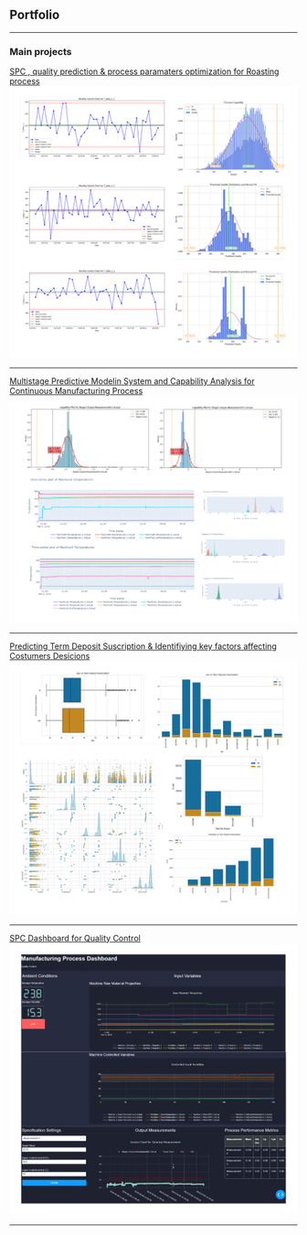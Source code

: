 ## Portfolio

---

### Main projects

[SPC , quality prediction & process paramaters optimization for Roasting process ](/sample_page)
<img src="images/project_1.png"/>

---
[Multistage Predictive Modelin System and Capability Analysis for Continuous Manufacturing  Process](/pdf/sample_presentation.pdf)
<img src="images/Project_3.png"/>

---
[Predicting Term Deposit Suscription & Identifiying key factors affecting Costumers Desicions](http://example.com/)
<img src="images/Project5.png"/>

---
[SPC Dashboard for Quality Control](http://127.0.0.1:8050/)
<img src="images/Project4.png"/>

---

